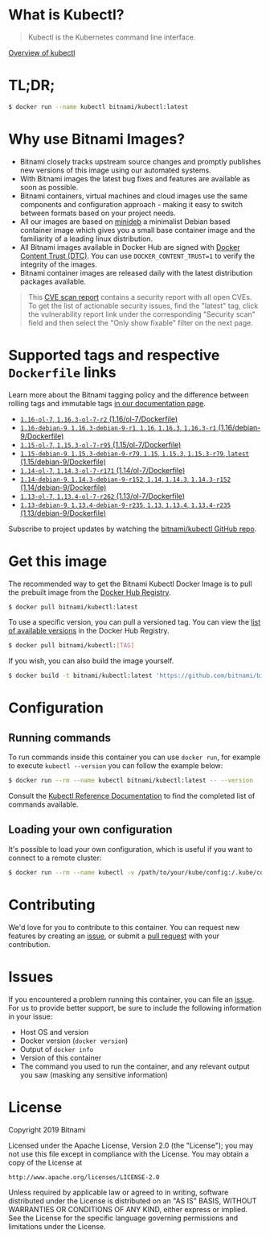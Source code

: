 
# What is Kubectl?

> Kubectl is the Kubernetes command line interface.

[Overview of kubectl](https://kubernetes.io/docs/reference/kubectl/overview/)

# TL;DR;

```bash
$ docker run --name kubectl bitnami/kubectl:latest
```

# Why use Bitnami Images?

* Bitnami closely tracks upstream source changes and promptly publishes new versions of this image using our automated systems.
* With Bitnami images the latest bug fixes and features are available as soon as possible.
* Bitnami containers, virtual machines and cloud images use the same components and configuration approach - making it easy to switch between formats based on your project needs.
* All our images are based on [minideb](https://github.com/bitnami/minideb) a minimalist Debian based container image which gives you a small base container image and the familiarity of a leading linux distribution.
* All Bitnami images available in Docker Hub are signed with [Docker Content Trust (DTC)](https://docs.docker.com/engine/security/trust/content_trust/). You can use `DOCKER_CONTENT_TRUST=1` to verify the integrity of the images.
* Bitnami container images are released daily with the latest distribution packages available.


> This [CVE scan report](https://quay.io/repository/bitnami/kubectl?tab=tags) contains a security report with all open CVEs. To get the list of actionable security issues, find the "latest" tag, click the vulnerability report link under the corresponding "Security scan" field and then select the "Only show fixable" filter on the next page.

# Supported tags and respective `Dockerfile` links

Learn more about the Bitnami tagging policy and the difference between rolling tags and immutable tags [in our documentation page](https://docs.bitnami.com/containers/how-to/understand-rolling-tags-containers/).


* [`1.16-ol-7`, `1.16.3-ol-7-r2` (1.16/ol-7/Dockerfile)](https://github.com/bitnami/bitnami-docker-kubectl/blob/1.16.3-ol-7-r2/1.16/ol-7/Dockerfile)
* [`1.16-debian-9`, `1.16.3-debian-9-r1`, `1.16`, `1.16.3`, `1.16.3-r1` (1.16/debian-9/Dockerfile)](https://github.com/bitnami/bitnami-docker-kubectl/blob/1.16.3-debian-9-r1/1.16/debian-9/Dockerfile)
* [`1.15-ol-7`, `1.15.3-ol-7-r95` (1.15/ol-7/Dockerfile)](https://github.com/bitnami/bitnami-docker-kubectl/blob/1.15.3-ol-7-r95/1.15/ol-7/Dockerfile)
* [`1.15-debian-9`, `1.15.3-debian-9-r79`, `1.15`, `1.15.3`, `1.15.3-r79`, `latest` (1.15/debian-9/Dockerfile)](https://github.com/bitnami/bitnami-docker-kubectl/blob/1.15.3-debian-9-r79/1.15/debian-9/Dockerfile)
* [`1.14-ol-7`, `1.14.3-ol-7-r171` (1.14/ol-7/Dockerfile)](https://github.com/bitnami/bitnami-docker-kubectl/blob/1.14.3-ol-7-r171/1.14/ol-7/Dockerfile)
* [`1.14-debian-9`, `1.14.3-debian-9-r152`, `1.14`, `1.14.3`, `1.14.3-r152` (1.14/debian-9/Dockerfile)](https://github.com/bitnami/bitnami-docker-kubectl/blob/1.14.3-debian-9-r152/1.14/debian-9/Dockerfile)
* [`1.13-ol-7`, `1.13.4-ol-7-r262` (1.13/ol-7/Dockerfile)](https://github.com/bitnami/bitnami-docker-kubectl/blob/1.13.4-ol-7-r262/1.13/ol-7/Dockerfile)
* [`1.13-debian-9`, `1.13.4-debian-9-r235`, `1.13`, `1.13.4`, `1.13.4-r235` (1.13/debian-9/Dockerfile)](https://github.com/bitnami/bitnami-docker-kubectl/blob/1.13.4-debian-9-r235/1.13/debian-9/Dockerfile)

Subscribe to project updates by watching the [bitnami/kubectl GitHub repo](https://github.com/bitnami/bitnami-docker-kubectl).

# Get this image

The recommended way to get the Bitnami Kubectl Docker Image is to pull the prebuilt image from the [Docker Hub Registry](https://hub.docker.com/r/bitnami/kubectl).

```bash
$ docker pull bitnami/kubectl:latest
```

To use a specific version, you can pull a versioned tag. You can view the [list of available versions](https://hub.docker.com/r/bitnami/kubectl/tags/) in the Docker Hub Registry.

```bash
$ docker pull bitnami/kubectl:[TAG]
```

If you wish, you can also build the image yourself.

```bash
$ docker build -t bitnami/kubectl:latest 'https://github.com/bitnami/bitnami-docker-kubectl.git#master:1.15/debian-9'
```

# Configuration

## Running commands

To run commands inside this container you can use `docker run`, for example to execute `kubectl --version` you can follow the example below:

```bash
$ docker run --rm --name kubectl bitnami/kubectl:latest -- --version
```

Consult the [Kubectl Reference Documentation](https://kubernetes.io/docs/reference/generated/kubectl/kubectl-commands) to find the completed list of commands available.

## Loading your own configuration

It's possible to load your own configuration, which is useful if you want to connect to a remote cluster:

```bash
$ docker run --rm --name kubectl -v /path/to/your/kube/config:/.kube/config bitnami/kubectl:latest
```

# Contributing

We'd love for you to contribute to this container. You can request new features by creating an [issue](https://github.com/bitnami/bitnami-docker-kubectl/issues), or submit a [pull request](https://github.com/bitnami/bitnami-docker-kubectl/pulls) with your contribution.

# Issues

If you encountered a problem running this container, you can file an [issue](https://github.com/bitnami/bitnami-docker-kubectl/issues). For us to provide better support, be sure to include the following information in your issue:

- Host OS and version
- Docker version (`docker version`)
- Output of `docker info`
- Version of this container
- The command you used to run the container, and any relevant output you saw (masking any sensitive information)

# License

Copyright 2019 Bitnami

Licensed under the Apache License, Version 2.0 (the "License");
you may not use this file except in compliance with the License.
You may obtain a copy of the License at

    http://www.apache.org/licenses/LICENSE-2.0

Unless required by applicable law or agreed to in writing, software
distributed under the License is distributed on an "AS IS" BASIS,
WITHOUT WARRANTIES OR CONDITIONS OF ANY KIND, either express or implied.
See the License for the specific language governing permissions and
limitations under the License.
